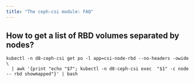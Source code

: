 ```yaml
---
title: "The ceph-csi module: FAQ"
---
```


## How to get a list of RBD volumes separated by nodes?

```shell
kubectl -n d8-ceph-csi get po -l app=csi-node-rbd --no-headers -owide \
  | awk '{print "echo "$7"; kubectl -n d8-ceph-csi exec  "$1" -c node -- rbd showmapped"}' | bash
```

